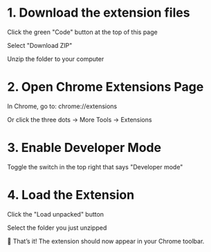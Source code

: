 # 1. Download the extension files

Click the green "Code" button at the top of this page

Select "Download ZIP"

Unzip the folder to your computer



# 2. Open Chrome Extensions Page

In Chrome, go to: chrome://extensions

Or click the three dots → More Tools → Extensions



# 3. Enable Developer Mode

Toggle the switch in the top right that says "Developer mode"



# 4. Load the Extension

Click the "Load unpacked" button

Select the folder you just unzipped




🎉 That’s it! The extension should now appear in your Chrome toolbar.
